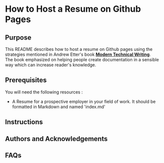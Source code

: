# How to Host a Resume on Github Pages

## Purpose 
This README describes how to host a resume on Github pages using the strategies mentioned in Andrew Etter's book [**Modern Technical Writing**](https://www.amazon.ca/Modern-Technical-Writing-Introduction-Documentation-ebook/dp/B01A2QL9SS). The book emphasized on helping people create documentation in a sensible way which can increase reader's knowledge. 


## Prerequisites
You will need the following resources :
* A Resume for a prospective employer in your field of work. It should be formatted in Markdown and named 'index.md'

## Instructions

## Authors and Acknowledgements

## FAQs
